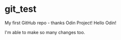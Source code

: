 # git_test

My first GitHub repo - thanks Odin Project!
Hello Odin!

I'm able to make so many changes too.
